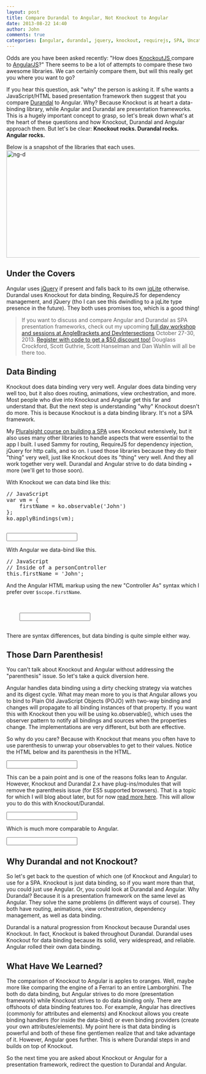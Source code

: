 ```yaml
---
layout: post
title: Compare Durandal to Angular, Not Knockout to Angular
date: 2013-08-22 14:40
author: John
comments: true
categories: [angular, durandal, jquery, knockout, requirejs, SPA, Uncategorized]
---
```

Odds are you have been asked recently: "How does <a href="http://www.knockoutjs.com" target="_blank">KnockoutJS </a>compare to <a href="http://www.angularjs.org" target="_blank">AngularJS</a>?" There seems to be a lot of attempts to compare these two awesome libraries. We can certainly compare them, but will this really get you where you want to go? 

If you hear this question, ask "why" the person is asking it. If s/he wants a JavaScript/HTML based presentation framework then suggest that you compare <a href="http://durandaljs.com/" target="_blank">Durandal</a> to Angular. Why? Because Knockout is at heart a data-binding library, while Angular and Durandal are presentation frameworks. This is a hugely important concept to grasp, so let's break down what's at the heart of these questions and how Knockout, Durandal and Angular approach them. But let's be clear: <strong>Knockout rocks. Durandal rocks. Angular rocks.</strong>

Below is a snapshot of the libraries that each uses.
<img src="/wp-content/uploads/2013/08/ng-d-600x280.png" alt="ng-d" width="600" height="280" class="aligncenter size-large wp-image-20011" />

<h2>Under the Covers</h2>
Angular uses <a href="http://api.jquery.com/" target="_blank">jQuery</a> if present and falls back to its own <a href="http://docs.angularjs.org/api/angular.element" target="_blank">jqLite</a> otherwise. Durandal uses Knockout for data binding, RequireJS for dependency management, and jQuery (tho I can see this dwindling to a jqLite type presence in the future). They both uses promises too, which is a good thing! 
<blockquote>If you want to discuss and compare Angular and Durandal as SPA presentation frameworks, check out my upcoming <a href="https://www.anglebrackets.org/workshops.aspx" target="_blank">full day workshop and sessions at AngleBrackets and DevIntersections</a> October 27-30, 2013. <a href="https://www.anglebrackets.org/register.aspx" target="_blank">Register with code <strongPAPA</strong> to get a $50 discount too!</a> Douglass Crockford, Scott Guthrie, Scott Hanselman and Dan Wahlin will all be there too.
</blockquote>

<h2>Data Binding</h2>
Knockout does data binding very very well. Angular does data binding very well too, but it also does routing, animations, view orchestration, and more. Most people who dive into Knockout and Angular get this far and understand that. But the next step is understanding "why" Knockout doesn't do more. This is because Knockout is a data binding library. It's not a SPA framework.

My <a href="http://jpapa.me/spaps" target="_blank">Pluralsight course on building a SPA</a> uses Knockout extensively, but it also uses many other libraries to handle aspects that were essential to the app I built. I used Sammy for routing, RequireJS for dependency injection, jQuery for http calls, and so on. I used those libraries because they do their "thing" very well, just like Knockout does its "thing" very well. And they all work together very well. Durandal and Angular strive to do data binding + more (we'll get to those soon).

With Knockout we can data bind like this:

<pre class="prettyprint">
// JavaScript
var vm = {
    firstName = ko.observable('John')
};
ko.applyBindings(vm);
</pre>

<pre class="prettyprint">
<!-- HTML -->
<input data-bind="value:firstName"/>
</pre>
With Angular we data-bind like this.
<pre class="prettyprint">
// JavaScript
// Inside of a personController
this.firstName = 'John';
</pre>
And the Angular HTML markup using the new "Controller As" syntax which I prefer over <code>$scope.firstName</code>.
<pre class="prettyprint">
<!-- HTML -->
<div ng-controller="personController as vm">
    <input ng-model="vm.firstName"/>
</div>
</pre>
There are syntax differences, but data binding is quite simple either way.

<h2>Those Darn Parenthesis!</h2>
You can't talk about Knockout and Angular without addressing the "parenthesis" issue. So let's take a quick diversion here.

Angular handles data binding using a dirty checking strategy via watches and its digest cycle. What may mean more to you is that Angular allows you to bind to Plain Old JavaScript Objects (POJO) with two-way binding and changes will propagate to all binding instances of that property. If you want this with Knockout then you will be using ko.observable(), which uses the observer pattern to notify all bindings and sources when the properties change. The implementations are very different, but both are effective. 

So why do you care? Because with Knockout that means you often have to use parenthesis to unwrap your observables to get to their values. Notice the HTML below and its parenthesis in the HTML.
<pre class="prettyprint">
<input data-bind="value:customer().contactPerson().firstName"/>
</pre>

This can be a pain point and is one of the reasons folks lean to Angular. However, Knockout and Durandal 2.x have plug-ins/modules that will remove the parenthesis issue (for ES5 supported browsers). That is a topic for which I will blog about later, but for now <a href="http://durandaljs.com/documentation/Binding-Plain-Javascript-Objects/" target="_blank">read more here</a>. This will allow you to do this with Knockout/Durandal.
<pre class="prettyprint">
<input data-bind="value:customer.contactPerson.firstName"/>
</pre>
Which is much more comparable to Angular.
<pre class="prettyprint">
<input ng-model="customer.contactPerson.firstName"/>
</pre>

<h2>Why Durandal and not Knockout?</h2>
So let's get back to the question of which one (of Knockout and Angular) to use for a SPA. Knockout is just data binding, so if you want more than that, you could just use Angular. Or, you could look at Durandal and Angular. Why Durandal? Because it is a presentation framework on the same level as Angular. They solve the same problems (in different ways of course). They both have routing, animations, view orchestration, dependency management, as well as data binding. 

Durandal is a natural progression from Knockout because Durandal uses Knockout. In fact, Knockout is baked throughout Durandal. Durandal uses Knockout for data binding because its solid, very widespread, and reliable. Angular rolled their own data binding. 

<h2>What Have We Learned?</h2>
The comparison of Knockout to Angular is apples to oranges. Well, maybe more like comparing the engine of a Ferrari to an entire Lamborghini. The both do data binding, but Angular strives to do more (presentation framework) while Knockout strives to do data binding only. There are offshoots of data binding features too. For example, Angular has directives (commonly for attributes and elements) and Knockout allows you create binding handlers (for inside the data-bind) or even binding providers (create your own attributes/elements).  My point here is that data binding is powerful and both of these fine gentlemen realize that and take advantage of it. However, Angular goes further. This is where Durandal steps in and builds on top of Knockout. 

So the next time you are asked about Knockout or Angular for a presentation framework, redirect the question to Durandal and Angular.
